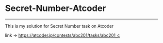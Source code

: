# Secret-Number-Atcoder

------------------------------------------------

This is my solution for Secret Number task on Atcoder

link -> https://atcoder.jp/contests/abc201/tasks/abc201_c
